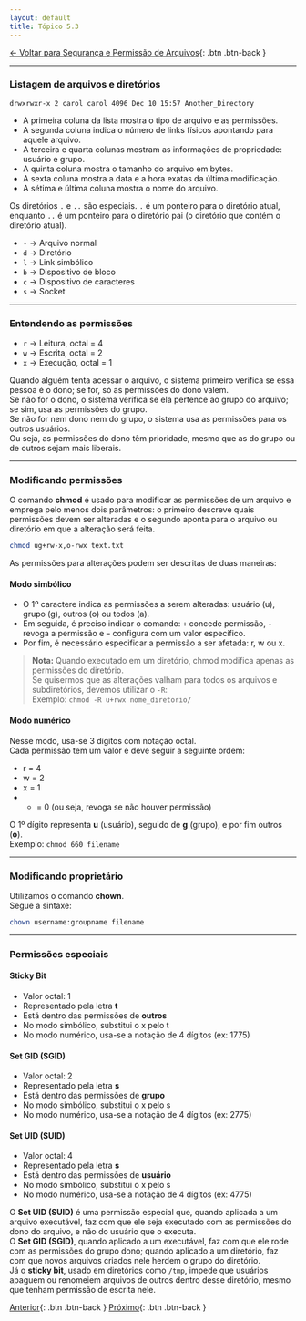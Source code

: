 ```yaml
---
layout: default 
title: Tópico 5.3
---
```


[← Voltar para Segurança e Permissão de Arquivos](/linux-essentials/01-book-lpi/Topico-05-Seguranca-e-Permissao-de-Arquivos/){: .btn .btn-back }

---

### Listagem de arquivos e diretórios

```
drwxrwxr-x 2 carol carol 4096 Dec 10 15:57 Another_Directory
```

- A primeira coluna da lista mostra o tipo de arquivo e as permissões.
- A segunda coluna indica o número de links físicos apontando para aquele arquivo.
- A terceira e quarta colunas mostram as informações de propriedade: usuário e grupo.
- A quinta coluna mostra o tamanho do arquivo em bytes.
- A sexta coluna mostra a data e a hora exatas da última modificação.
- A sétima e última coluna mostra o nome do arquivo.

Os diretórios `.` e `..` são especiais. `.` é um ponteiro para o diretório atual, enquanto `..` é um ponteiro para o diretório pai (o diretório que contém o diretório atual).

- `-` → Arquivo normal
- `d` → Diretório
- `l` → Link simbólico
- `b` → Dispositivo de bloco
- `c` → Dispositivo de caracteres
- `s` → Socket

---

### Entendendo as permissões

- `r` → Leitura, octal = 4
- `w` → Escrita, octal = 2
- `x` → Execução, octal = 1

Quando alguém tenta acessar o arquivo, o sistema primeiro verifica se essa pessoa é o dono; se for, só as permissões do dono valem.  
Se não for o dono, o sistema verifica se ela pertence ao grupo do arquivo; se sim, usa as permissões do grupo.  
Se não for nem dono nem do grupo, o sistema usa as permissões para os outros usuários.  
Ou seja, as permissões do dono têm prioridade, mesmo que as do grupo ou de outros sejam mais liberais.

---

### Modificando permissões

O comando **chmod** é usado para modificar as permissões de um arquivo e emprega pelo menos dois parâmetros: o primeiro descreve quais permissões devem ser alteradas e o segundo aponta para o arquivo ou diretório em que a alteração será feita.

```sh
chmod ug+rw-x,o-rwx text.txt
```

As permissões para alterações podem ser descritas de duas maneiras:

#### Modo simbólico

- O 1º caractere indica as permissões a serem alteradas: usuário (u), grupo (g), outros (o) ou todos (a).
- Em seguida, é preciso indicar o comando: `+` concede permissão, `-` revoga a permissão e `=` configura com um valor específico.
- Por fim, é necessário especificar a permissão a ser afetada: r, w ou x.

> **Nota:** Quando executado em um diretório, chmod modifica apenas as permissões do diretório.  
> Se quisermos que as alterações valham para todos os arquivos e subdiretórios, devemos utilizar o `-R`:  
> Exemplo: `chmod -R u+rwx nome_diretorio/`

#### Modo numérico

Nesse modo, usa-se 3 dígitos com notação octal.  
Cada permissão tem um valor e deve seguir a seguinte ordem:

- r = 4
- w = 2
- x = 1
- - = 0 (ou seja, revoga se não houver permissão)

O 1º dígito representa **u** (usuário), seguido de **g** (grupo), e por fim outros (**o**).  
Exemplo: `chmod 660 filename`

---

### Modificando proprietário

Utilizamos o comando **chown**.  
Segue a sintaxe:

```sh
chown username:groupname filename
```

---

### Permissões especiais

#### Sticky Bit

- Valor octal: 1
- Representado pela letra **t**
- Está dentro das permissões de **outros**
- No modo simbólico, substitui o x pelo t
- No modo numérico, usa-se a notação de 4 dígitos (ex: 1775)

#### Set GID (SGID)

- Valor octal: 2
- Representado pela letra **s**
- Está dentro das permissões de **grupo**
- No modo simbólico, substitui o x pelo s
- No modo numérico, usa-se a notação de 4 dígitos (ex: 2775)

#### Set UID (SUID)

- Valor octal: 4
- Representado pela letra **s**
- Está dentro das permissões de **usuário**
- No modo simbólico, substitui o x pelo s
- No modo numérico, usa-se a notação de 4 dígitos (ex: 4775)

O **Set UID (SUID)** é uma permissão especial que, quando aplicada a um arquivo executável, faz com que ele seja executado com as permissões do dono do arquivo, e não do usuário que o executa.  
O **Set GID (SGID)**, quando aplicado a um executável, faz com que ele rode com as permissões do grupo dono; quando aplicado a um diretório, faz com que novos arquivos criados nele herdem o grupo do diretório.  
Já o **sticky bit**, usado em diretórios como `/tmp`, impede que usuários apaguem ou renomeiem arquivos de outros dentro desse diretório, mesmo que tenham permissão de escrita nele.

[Anterior](/linux-essentials/01-book-lpi/Topico-05-Seguranca-e-Permissao-de-Arquivos/5.2-CriandoUsuariosAndGrupos){: .btn .btn-back }
[Próximo](/linux-essentials/01-book-lpi/Topico-05-Seguranca-e-Permissao-de-Arquivos/5.4-DiretoriosAndArquivosEspeciais){: .btn .btn-back }